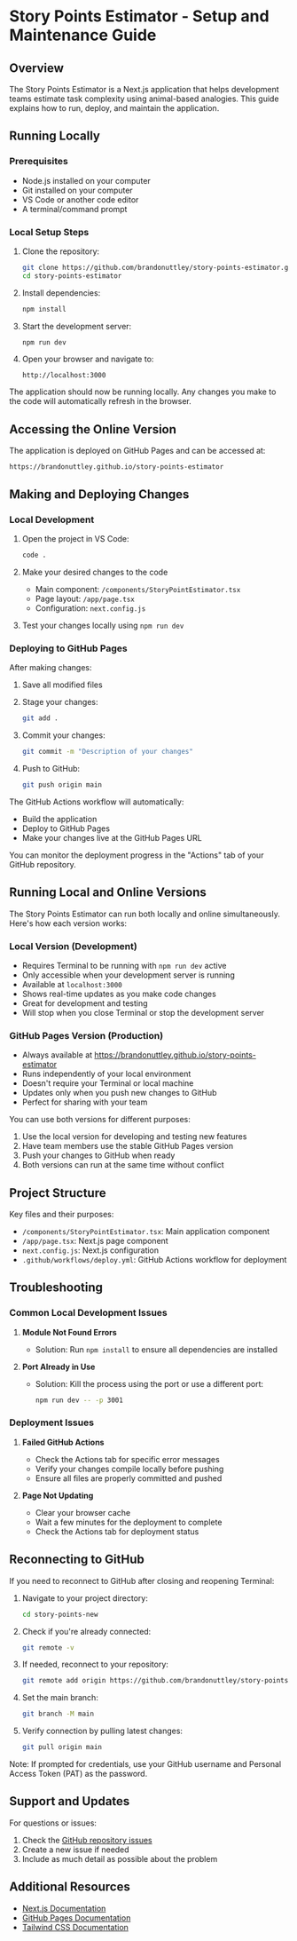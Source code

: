 # Story Points Estimator - Setup and Maintenance Guide

## Overview
The Story Points Estimator is a Next.js application that helps development teams estimate task complexity using animal-based analogies. This guide explains how to run, deploy, and maintain the application.

## Running Locally

### Prerequisites
- Node.js installed on your computer
- Git installed on your computer
- VS Code or another code editor
- A terminal/command prompt

### Local Setup Steps
1. Clone the repository:
   ```bash
   git clone https://github.com/brandonuttley/story-points-estimator.git
   cd story-points-estimator
   ```

2. Install dependencies:
   ```bash
   npm install
   ```

3. Start the development server:
   ```bash
   npm run dev
   ```

4. Open your browser and navigate to:
   ```
   http://localhost:3000
   ```

The application should now be running locally. Any changes you make to the code will automatically refresh in the browser.

## Accessing the Online Version

The application is deployed on GitHub Pages and can be accessed at:
```
https://brandonuttley.github.io/story-points-estimator
```

## Making and Deploying Changes

### Local Development
1. Open the project in VS Code:
   ```bash
   code .
   ```

2. Make your desired changes to the code
   - Main component: `/components/StoryPointEstimator.tsx`
   - Page layout: `/app/page.tsx`
   - Configuration: `next.config.js`

3. Test your changes locally using `npm run dev`

### Deploying to GitHub Pages

After making changes:

1. Save all modified files

2. Stage your changes:
   ```bash
   git add .
   ```

3. Commit your changes:
   ```bash
   git commit -m "Description of your changes"
   ```

4. Push to GitHub:
   ```bash
   git push origin main
   ```

The GitHub Actions workflow will automatically:
- Build the application
- Deploy to GitHub Pages
- Make your changes live at the GitHub Pages URL

You can monitor the deployment progress in the "Actions" tab of your GitHub repository.

## Running Local and Online Versions

The Story Points Estimator can run both locally and online simultaneously. Here's how each version works:

### Local Version (Development)
- Requires Terminal to be running with `npm run dev` active
- Only accessible when your development server is running
- Available at `localhost:3000`
- Shows real-time updates as you make code changes
- Great for development and testing
- Will stop when you close Terminal or stop the development server

### GitHub Pages Version (Production)
- Always available at https://brandonuttley.github.io/story-points-estimator
- Runs independently of your local environment
- Doesn't require your Terminal or local machine
- Updates only when you push new changes to GitHub
- Perfect for sharing with your team

You can use both versions for different purposes:
1. Use the local version for developing and testing new features
2. Have team members use the stable GitHub Pages version
3. Push your changes to GitHub when ready
4. Both versions can run at the same time without conflict

## Project Structure

Key files and their purposes:

- `/components/StoryPointEstimator.tsx`: Main application component
- `/app/page.tsx`: Next.js page component
- `next.config.js`: Next.js configuration
- `.github/workflows/deploy.yml`: GitHub Actions workflow for deployment

## Troubleshooting

### Common Local Development Issues

1. **Module Not Found Errors**
   - Solution: Run `npm install` to ensure all dependencies are installed

2. **Port Already in Use**
   - Solution: Kill the process using the port or use a different port:
     ```bash
     npm run dev -- -p 3001
     ```

### Deployment Issues

1. **Failed GitHub Actions**
   - Check the Actions tab for specific error messages
   - Verify your changes compile locally before pushing
   - Ensure all files are properly committed and pushed

2. **Page Not Updating**
   - Clear your browser cache
   - Wait a few minutes for the deployment to complete
   - Check the Actions tab for deployment status

## Reconnecting to GitHub

If you need to reconnect to GitHub after closing and reopening Terminal:

1. Navigate to your project directory:
   ```bash
   cd story-points-new
   ```

2. Check if you're already connected:
   ```bash
   git remote -v
   ```

3. If needed, reconnect to your repository:
   ```bash
   git remote add origin https://github.com/brandonuttley/story-points-estimator.git
   ```

4. Set the main branch:
   ```bash
   git branch -M main
   ```

5. Verify connection by pulling latest changes:
   ```bash
   git pull origin main
   ```

Note: If prompted for credentials, use your GitHub username and Personal Access Token (PAT) as the password.

## Support and Updates

For questions or issues:
1. Check the [GitHub repository issues](https://github.com/brandonuttley/story-points-estimator/issues)
2. Create a new issue if needed
3. Include as much detail as possible about the problem

## Additional Resources

- [Next.js Documentation](https://nextjs.org/docs)
- [GitHub Pages Documentation](https://docs.github.com/en/pages)
- [Tailwind CSS Documentation](https://tailwindcss.com/docs)